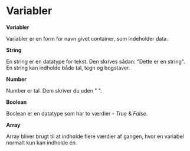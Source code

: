 # Variabler

**Variabler**

Variabler er en form for navn givet container, som indeholder data. 

**String**

En string er en datatype for tekst. Den skrives sådan: "Dette er en string". En string kan indholde både tal, tegn og bogstaver.

**Number**

Number er tal. Dem skriver du uden " ". 

**Boolean**

Boolean er en datatype som har to værdier - *True* & *False*.

**Array**

Array bliver brugt til at indholde flere værdier af gangen, hvor en variabel normalt kun kan indholde én.